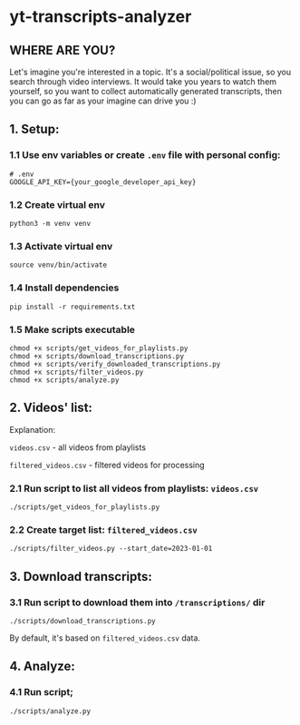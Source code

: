 # yt-transcripts-analyzer

## WHERE ARE YOU?
Let's imagine you're interested in a topic. It's a social/political issue, so you search through video interviews. 
It would take you years to watch them yourself, so you want to collect automatically generated transcripts,
then you can go as far as your imagine can drive you :)

## 1. Setup:

### 1.1 Use env variables or create `.env` file with personal config:
```properties
# .env
GOOGLE_API_KEY={your_google_developer_api_key}
```

### 1.2 Create virtual env
```shell
python3 -m venv venv
```

### 1.3 Activate virtual env
```shell
source venv/bin/activate
```

### 1.4 Install dependencies
```shell
pip install -r requirements.txt
```

### 1.5 Make scripts executable
```shell
chmod +x scripts/get_videos_for_playlists.py
chmod +x scripts/download_transcriptions.py
chmod +x scripts/verify_downloaded_transcriptions.py
chmod +x scripts/filter_videos.py
chmod +x scripts/analyze.py
```

## 2. Videos' list:

Explanation:

`videos.csv` - all videos from playlists

`filtered_videos.csv` - filtered videos for processing

### 2.1 Run script to list all videos from playlists: `videos.csv`
```shell
./scripts/get_videos_for_playlists.py
```

### 2.2 Create target list: `filtered_videos.csv`
```shell
./scripts/filter_videos.py --start_date=2023-01-01
```

## 3. Download transcripts:

### 3.1 Run script to download them into `/transcriptions/` dir
```shell
./scripts/download_transcriptions.py
```
By default, it's based on `filtered_videos.csv` data.

## 4. Analyze:

### 4.1 Run script;
```shell
./scripts/analyze.py
```
